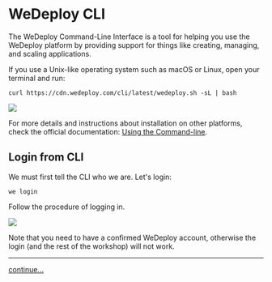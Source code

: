 # WeDeploy CLI

The WeDeploy Command-Line Interface is a tool for helping you use the WeDeploy platform by providing support for things like creating, managing, and scaling applications.

If you use a Unix-like operating system such as macOS or Linux, open your terminal and run:

```shell
curl https://cdn.wedeploy.com/cli/latest/wedeploy.sh -sL | bash
```

![](gfx/01-we-cli.png)

For more details and instructions about installation on other platforms, check the official documentation: [Using the Command-line](https://wedeploy.com/docs/intro/using-the-command-line/).

## Login from CLI

We must first tell the CLI who we are. Let's login:

```shell
we login
```

Follow the procedure of logging in.

![](gfx/01-login.png)

Note that you need to have a confirmed WeDeploy account, otherwise the login (and the rest of the workshop) will not work.


---

[continue...](02-the-first-service.md)
